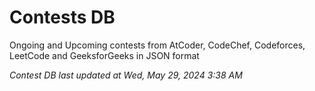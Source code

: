 # Contests DB

Ongoing and Upcoming contests from AtCoder, CodeChef, Codeforces, LeetCode and GeeksforGeeks in JSON format

*Contest DB last updated at Wed, May 29, 2024 3:38 AM*  
